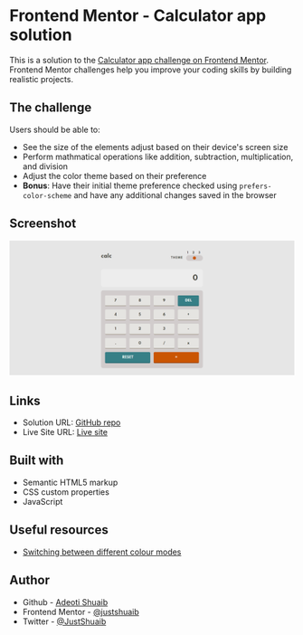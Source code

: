 # Frontend Mentor - Calculator app solution

This is a solution to the [Calculator app challenge on Frontend Mentor](https://www.frontendmentor.io/challenges/calculator-app-9lteq5N29). Frontend Mentor challenges help you improve your coding skills by building realistic projects.

## The challenge

Users should be able to:

- See the size of the elements adjust based on their device's screen size
- Perform mathmatical operations like addition, subtraction, multiplication, and division
- Adjust the color theme based on their preference
- **Bonus**: Have their initial theme preference checked using `prefers-color-scheme` and have any additional changes saved in the browser

## Screenshot

![](./images/Screenshot.png)

## Links

- Solution URL: [GitHub repo](https://github.com/JustShuaib/calculator-app)
- Live Site URL: [Live site](https://calculator-app-shuaib.netlify.app/)

## Built with

- Semantic HTML5 markup
- CSS custom properties
- JavaScript

## Useful resources

- [Switching between different colour modes](https://webdesign.tutsplus.com/tutorials/color-schemes-with-css-variables-and-javascript--cms-36989)

## Author

- Github - [Adeoti Shuaib](https://www.github.com/JustShuaib)
- Frontend Mentor - [@justshuaib](https://www.frontendmentor.io/profile/justshuaib)
- Twitter - [@JustShuaib](https://www.twitter.com/JustShuaib)
